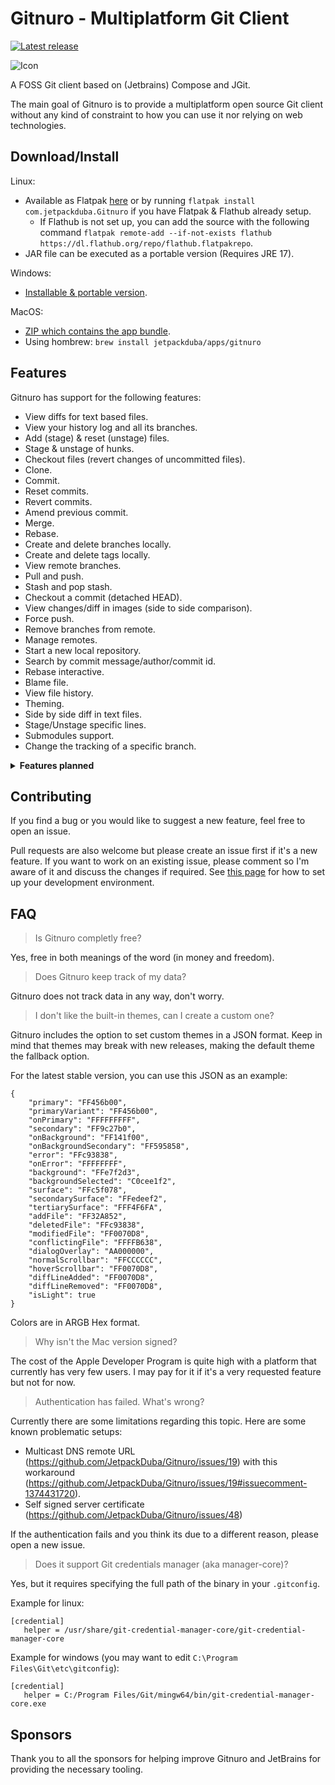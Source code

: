 # Gitnuro - Multiplatform Git Client

[![Latest release](https://img.shields.io/github/v/release/JetpackDuba/Gitnuro?color=blue&label=latest%20release)](https://github.com/JetpackDuba/Gitnuro/releases/latest)

![Icon](res/img/cover.png)

A FOSS Git client based on (Jetbrains) Compose and JGit.

The main goal of Gitnuro is to provide a multiplatform open source Git client without any kind of constraint to how you
can use it nor relying on web technologies.

## Download/Install

Linux:

- Available as Flatpak [here](https://flathub.org/apps/details/com.jetpackduba.Gitnuro) or by
  running `flatpak install com.jetpackduba.Gitnuro` if you have Flatpak & Flathub already setup.
    - If Flathub is not set up, you can add the source with the following
      command `flatpak remote-add --if-not-exists flathub https://dl.flathub.org/repo/flathub.flatpakrepo`.
- JAR file can be executed as a portable version (Requires JRE 17).

Windows:

- [Installable & portable version](https://github.com/JetpackDuba/Gitnuro/releases/latest).

MacOS:

- [ZIP which contains the app bundle](https://github.com/JetpackDuba/Gitnuro/releases/latest).
- Using hombrew: `brew install jetpackduba/apps/gitnuro`

## Features

Gitnuro has support for the following features:

- View diffs for text based files.
- View your history log and all its branches.
- Add (stage) & reset (unstage) files.
- Stage & unstage of hunks.
- Checkout files (revert changes of uncommitted files).
- Clone.
- Commit.
- Reset commits.
- Revert commits.
- Amend previous commit.
- Merge.
- Rebase.
- Create and delete branches locally.
- Create and delete tags locally.
- View remote branches.
- Pull and push.
- Stash and pop stash.
- Checkout a commit (detached HEAD).
- View changes/diff in images (side to side comparison).
- Force push.
- Remove branches from remote.
- Manage remotes.
- Start a new local repository.
- Search by commit message/author/commit id.
- Rebase interactive.
- Blame file.
- View file history.
- Theming.
- Side by side diff in text files.
- Stage/Unstage specific lines.
- Submodules support.
- Change the tracking of a specific branch.

<details>
  <summary><b>Features planned</b></summary>

- Create/Apply patches
- Remove tags from remote.
- View stashes in the log tree.
- Syntax highlighting for diff.
- Various log options like showing the author, filtering by current branch o hide remote branches.
- Customizations settings.

</details>

## Contributing

If you find a bug or you would like to suggest a new feature, feel free to open an issue.

Pull requests are also welcome but please create an issue first if it's a new feature. If you want to work on an
existing issue, please comment so I'm aware of it and discuss the changes if required.
See [this page](DEVELOPMENT.md) for how to set up your development environment.

## FAQ

> Is Gitnuro completly free?

Yes, free in both meanings of the word (in money and freedom).

> Does Gitnuro keep track of my data?

Gitnuro does not track data in any way, don't worry.

> I don't like the built-in themes, can I create a custom one?

Gitnuro includes the option to set custom themes in a JSON format. Keep in mind that themes may break with new releases,
making the default theme the fallback option.

For the latest stable version, you can use this JSON as an example:

```
{
    "primary": "FF456b00",
    "primaryVariant": "FF456b00",
    "onPrimary": "FFFFFFFFF",
    "secondary": "FF9c27b0",
    "onBackground": "FF141f00",
    "onBackgroundSecondary": "FF595858",
    "error": "FFc93838",
    "onError": "FFFFFFFF",
    "background": "FFe7f2d3",
    "backgroundSelected": "C0cee1f2",
    "surface": "FFc5f078",
    "secondarySurface": "FFedeef2",
    "tertiarySurface": "FFF4F6FA",
    "addFile": "FF32A852",
    "deletedFile": "FFc93838",
    "modifiedFile": "FF0070D8",
    "conflictingFile": "FFFFB638",
    "dialogOverlay": "AA000000",
    "normalScrollbar": "FFCCCCCC",
    "hoverScrollbar": "FF0070D8",
    "diffLineAdded": "FF0070D8",
    "diffLineRemoved": "FF0070D8",
    "isLight": true
}
```

Colors are in ARGB Hex format.

> Why isn't the Mac version signed?

The cost of the Apple Developer Program is quite high with a platform that currently has very few users. I may pay for
it if it's a very requested feature but not for now.

> Authentication has failed. What's wrong?

Currently there are some limitations regarding this topic. Here are some known problematic setups:

- Multicast DNS remote URL (https://github.com/JetpackDuba/Gitnuro/issues/19) with this
  workaround (https://github.com/JetpackDuba/Gitnuro/issues/19#issuecomment-1374431720).
- Self signed server certificate (https://github.com/JetpackDuba/Gitnuro/issues/48)

If the authentication fails and you think its due to a different reason, please open a new issue.


> Does it support Git credentials manager (aka manager-core)?

Yes, but it requires specifying the full path of the binary in your `.gitconfig`.

Example for linux:

```
[credential]
   helper = /usr/share/git-credential-manager-core/git-credential-manager-core
```

Example for windows (you may want to edit `C:\Program Files\Git\etc\gitconfig`):

```
[credential]
   helper = C:/Program Files/Git/mingw64/bin/git-credential-manager-core.exe
```

## Sponsors

Thank you to all the sponsors for helping improve Gitnuro and JetBrains for providing the necessary tooling.

